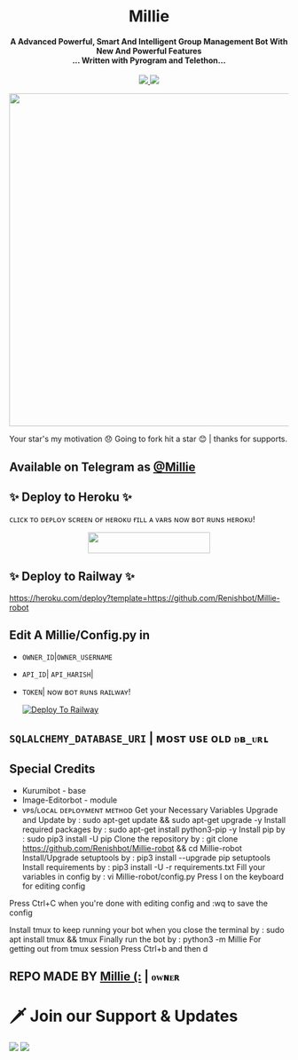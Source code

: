 <h1 align="center"><b>Millie</b></h1>

<h4 align="center">A Advanced Powerful, Smart And Intelligent Group Management Bot With New And Powerful Features <br> ... Written with Pyrogram and Telethon...</h4>
<p align='center'>
  <a href="https://www.python.org/" alt="made-with-python"> <img src="https://img.shields.io/badge/Made%20with-Python-1f425f.svg?style=flat-square&logo=python&color=blue" /> </a>
  <a href="https://github.com/W2HGalaxy-OP/SuzieRoBot/graphs/commit-activity" alt="Maintenance"> <img src="https://img.shields.io/badge/Maintained%3F-yes-green.svg?style=flat-square" /> </a>
</p>

<p align="center"><a href="https://t.me/Millie"><img src="https://renish.rplayrenishamer.workers.dev/0:/Millie/Millie_10.jpeg" width="600"></a></p>



Your star's my motivation 😞 Going to fork hit a star 😊 | thanks for supports.

## Available on Telegram as [@Millie](https://t.me/Millie_power_robot)

## ✨ Deploy to Heroku ✨

ᴄʟɪᴄᴋ ᴛᴏ ᴅᴇᴘʟᴏʏ sᴄʀᴇᴇɴ ᴏғ ʜᴇʀᴏᴋᴜ ғɪʟʟ ᴀ ᴠᴀʀs ɴᴏᴡ ʙᴏᴛ ʀᴜɴs ʜᴇʀᴏᴋᴜ!
<p align="center"><a href="https://renish.rplayrenishamer.workers.dev/0:/Millie/Millie_10.jpeg"> <img src="https://img.shields.io/badge/Deploy%20To%20Heroku-black?style=for-the-badge&logo=heroku" width="220" height="38.45"/></a></p>

## ✨ Deploy to Railway ✨
https://heroku.com/deploy?template=https://github.com/Renishbot/Millie-robot
## Edit A Millie/Config.py in
- `OWNER_ID`|`OWNER_USERNAME`
- `API_ID`| `API_HARISH`|
- `TOKEN`| ɴᴏᴡ ʙᴏᴛ ʀᴜɴs ʀᴀɪʟᴡᴀʏ!

   [![Deploy To Railway](https://railway.app/button.svg)](https://renish.rplayrenishamer.workers.dev/0:/Millie/Millie_10.jpeg)


## `SQLALCHEMY_DATABASE_URI` | ᴍᴏsᴛ ᴜsᴇ ᴏʟᴅ `ᴅʙ_ᴜʀʟ`


## Special Credits
- Kurumibot - base
- Image-Editorbot - module
- ᴠᴘs/ʟᴏᴄᴀʟ ᴅᴇᴘʟᴏʏᴍᴇɴᴛ ᴍᴇᴛʜᴏᴅ
Get your Necessary Variables
Upgrade and Update by : sudo apt-get update && sudo apt-get upgrade -y
Install required packages by : sudo apt-get install python3-pip -y
Install pip by : sudo pip3 install -U pip
Clone the repository by : git clone https://github.com/Renishbot/Millie-robot && cd Millie-robot
Install/Upgrade setuptools by : pip3 install --upgrade pip setuptools
Install requirements by : pip3 install -U -r requirements.txt
Fill your variables in config by : vi Millie-robot/config.py
Press I on the keyboard for editing config

Press Ctrl+C when you're done with editing config and :wq to save the config

Install tmux to keep running your bot when you close the terminal by : sudo apt install tmux && tmux
Finally run the bot by : python3 -m Millie
For getting out from tmux session
Press Ctrl+b and then d

## REPO MADE BY [Millie (:](https://renish.rplayrenishamer.workers.dev/0:/Millie/Millie_10.jpeg) | `ᴏᴡɴᴇʀ`


# 🗡️ Join our Support & Updates
<a href="https://renish.rplayrenishamer.workers.dev/0:/Millie/Millie_10.jpeg"><img src="https://img.shields.io/badge/Support 🎉-Telegram%20Group-blue.svg?logo=telegram"></a>
<a href="https://renish.rplayrenishamer.workers.dev/0:/Millie/Millie_10.jpeg"><img src="https://img.shields.io/badge/Updates 💥-Telegram%20Group-blue.svg?logo=telegram"></a>
